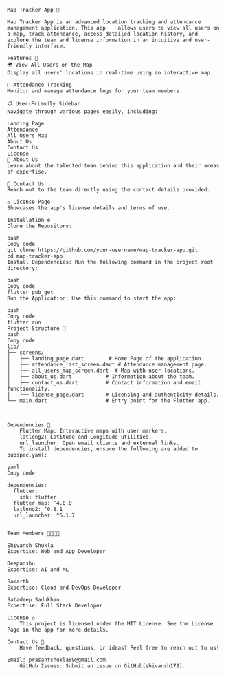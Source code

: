     Map Tracker App 🚀

    Map Tracker App is an advanced location tracking and attendance management application. This app    allows users to view all users on a map, track attendance, access detailed location history, and   explore the team and license information in an intuitive and user-friendly interface.

    Features 🎯
    🌍 View All Users on the Map
    Display all users' locations in real-time using an interactive map.

    👥 Attendance Tracking
    Monitor and manage attendance logs for your team members.

    📋 User-Friendly Sidebar
    Navigate through various pages easily, including:

    Landing Page
    Attendance
    All Users Map
    About Us
    Contact Us
    License
    📜 About Us
    Learn about the talented team behind this application and their areas of expertise.

    📧 Contact Us
    Reach out to the team directly using the contact details provided.

    ⚖️ License Page
    Showcases the app's license details and terms of use.

    Installation ⚙️
    Clone the Repository:

    bash
    Copy code
    git clone https://github.com/your-username/map-tracker-app.git
    cd map-tracker-app
    Install Dependencies: Run the following command in the project root directory:

    bash
    Copy code
    flutter pub get
    Run the Application: Use this command to start the app:

    bash
    Copy code
    flutter run
    Project Structure 📂
    bash
    Copy code
    lib/
    ├── screens/
    │   ├── landing_page.dart        # Home Page of the application.
    │   ├── attendance_list_screen.dart # Attendance management page.
    │   ├── all_users_map_screen.dart  # Map with user locations.
    │   ├── about_us.dart           # Information about the team.
    │   ├── contact_us.dart         # Contact information and email functionality.
    │   └── license_page.dart       # Licensing and authenticity details.
    └── main.dart                   # Entry point for the Flutter app.



    Dependencies 🧩
        Flutter Map: Interactive maps with user markers.
        latlong2: Latitude and Longitude utilities.
        url_launcher: Open email clients and external links.
        To install dependencies, ensure the following are added to pubspec.yaml:

    yaml
    Copy code

    dependencies:
      flutter:
        sdk: flutter
      flutter_map: ^4.0.0
      latlong2: ^0.8.1
      url_launcher: ^6.1.7


    Team Members 👨‍💻👩‍💻

    Shivansh Shukla
    Expertise: Web and App Developer

    Deepanshu
    Expertise: AI and ML

    Samarth
    Expertise: Cloud and DevOps Developer

    Satadeep Sadukhan
    Expertise: Full Stack Developer

    License ⚖️
        This project is licensed under the MIT License. See the License Page in the app for more details.

    Contact Us 📧
        Have feedback, questions, or ideas? Feel free to reach out to us!

    Email: prasantshukla89@gmail.com
        GitHub Issues: Submit an issue on GitHub(shivansh179).
 